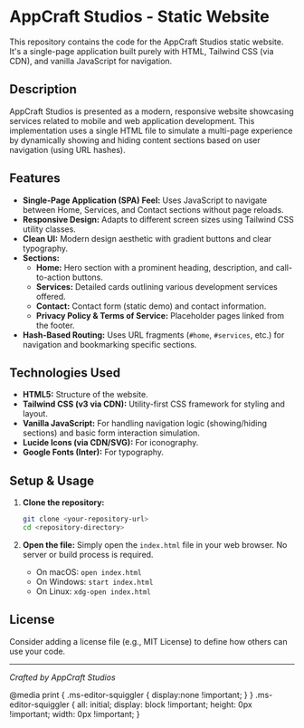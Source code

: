 # AppCraft Studios - Static Website

This repository contains the code for the AppCraft Studios static website. It's a single-page application built purely with HTML, Tailwind CSS (via CDN), and vanilla JavaScript for navigation.

## Description

AppCraft Studios is presented as a modern, responsive website showcasing services related to mobile and web application development. This implementation uses a single HTML file to simulate a multi-page experience by dynamically showing and hiding content sections based on user navigation (using URL hashes).

## Features

* **Single-Page Application (SPA) Feel:** Uses JavaScript to navigate between Home, Services, and Contact sections without page reloads.
* **Responsive Design:** Adapts to different screen sizes using Tailwind CSS utility classes.
* **Clean UI:** Modern design aesthetic with gradient buttons and clear typography.
* **Sections:**
    * **Home:** Hero section with a prominent heading, description, and call-to-action buttons.
    * **Services:** Detailed cards outlining various development services offered.
    * **Contact:** Contact form (static demo) and contact information.
    * **Privacy Policy & Terms of Service:** Placeholder pages linked from the footer.
* **Hash-Based Routing:** Uses URL fragments (`#home`, `#services`, etc.) for navigation and bookmarking specific sections.

## Technologies Used

* **HTML5:** Structure of the website.
* **Tailwind CSS (v3 via CDN):** Utility-first CSS framework for styling and layout.
* **Vanilla JavaScript:** For handling navigation logic (showing/hiding sections) and basic form interaction simulation.
* **Lucide Icons (via CDN/SVG):** For iconography.
* **Google Fonts (Inter):** For typography.

## Setup & Usage

1.  **Clone the repository:**
    ```bash
    git clone <your-repository-url>
    cd <repository-directory>
    ```
2.  **Open the file:** Simply open the `index.html` file in your web browser. No server or build process is required.

    * On macOS: `open index.html`
    * On Windows: `start index.html`
    * On Linux: `xdg-open index.html`

## License

Consider adding a license file (e.g., MIT License) to define how others can use your code.

---

*Crafted by AppCraft Studios*

  @media print {
    .ms-editor-squiggler {
        display:none !important;
    }
  }
  .ms-editor-squiggler {
    all: initial;
    display: block !important;
    height: 0px !important;
    width: 0px !important;
  }
